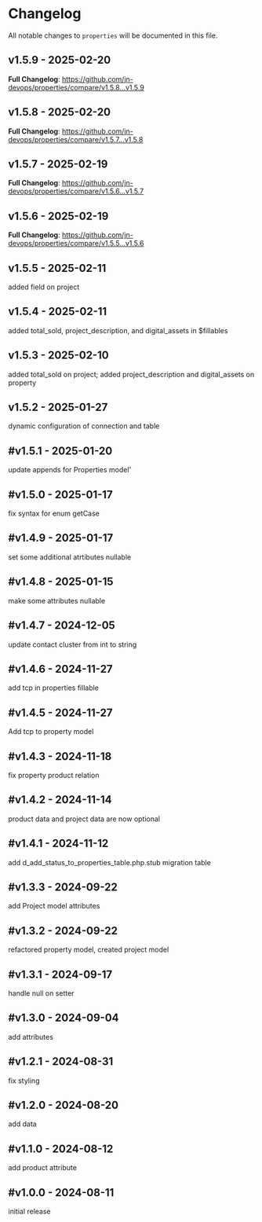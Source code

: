 # Changelog

All notable changes to `properties` will be documented in this file.

## v1.5.9 - 2025-02-20

**Full Changelog**: https://github.com/jn-devops/properties/compare/v1.5.8...v1.5.9

## v1.5.8 - 2025-02-20

**Full Changelog**: https://github.com/jn-devops/properties/compare/v1.5.7...v1.5.8

## v1.5.7 - 2025-02-19

**Full Changelog**: https://github.com/jn-devops/properties/compare/v1.5.6...v1.5.7

## v1.5.6 - 2025-02-19

**Full Changelog**: https://github.com/jn-devops/properties/compare/v1.5.5...v1.5.6

## v1.5.5 - 2025-02-11

added field on project

## v1.5.4 - 2025-02-11

added total_sold, project_description, and digital_assets in $fillables

## v1.5.3 - 2025-02-10

added total_sold on project; added project_description and digital_assets on property

## v1.5.2 - 2025-01-27

dynamic configuration of connection and table

## #v1.5.1 - 2025-01-20

update appends for Properties model'

## #v1.5.0 - 2025-01-17

fix syntax for enum getCase

## #v1.4.9 - 2025-01-17

set some additional atrtibutes nullable

## #v1.4.8 - 2025-01-15

make some attributes nullable

## #v1.4.7 - 2024-12-05

update contact cluster from int to string

## #v1.4.6 - 2024-11-27

add tcp in properties fillable

## #v1.4.5 - 2024-11-27

Add tcp to property model

## #v1.4.3 - 2024-11-18

fix property product relation

## #v1.4.2 - 2024-11-14

product data and project data are now optional

## #v1.4.1 - 2024-11-12

add d_add_status_to_properties_table.php.stub migration table

## #v1.3.3 - 2024-09-22

add Project model attributes

## #v1.3.2 - 2024-09-22

refactored property model, created project model

## #v1.3.1 - 2024-09-17

handle null on setter

## #v1.3.0 - 2024-09-04

add attributes

## #v1.2.1 - 2024-08-31

fix styling

## #v1.2.0 - 2024-08-20

add data

## #v1.1.0 - 2024-08-12

add product attribute

## #v1.0.0 - 2024-08-11

initial release
